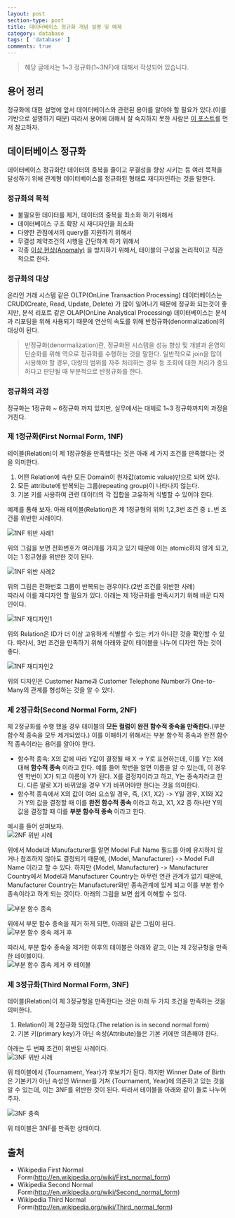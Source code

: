```yaml
---
layout: post
section-type: post
title: 데이터베이스 정규화 개념 설명 및 예제
category: database
tags: [ 'database' ]
comments: true
---
```


> 해당 글에서는 1~3 정규화(1~3NF)에 대해서 작성되어 있습니다.

## 용어 정리

정규화에 대한 설명에 앞서 데이터베이스와 관련된 용어를 알아야 할 필요가 있다.(이를 기반으로 설명하기 때문) 따라서 용어에 대해서 잘 숙지하지 못한 사람은 [이 포스트](https://wkdtjsgur100.github.io/database-terms)를 먼저 참고하자.

## 데이터베이스 정규화

데이터베이스 정규화란 데이터의 중복을 줄이고 무결성을 향상 시키는 등 여러 목적을 달성하기 위해 관계형 데이터베이스를 정규화된 형태로 재디자인하는 것을 말한다.

### 정규화의 목적

- 불필요한 데이터를 제거, 데이터의 중복을 최소화 하기 위해서
- 데이터베이스 구조 확장 시 재디자인을 최소화
- 다양한 관점에서의 query를 지원하기 위해서
- 무결성 제약조건의 시행을 간단하게 하기 위해서
- 각종 [이상 현상(Anomaly)](https://wkdtjsgur100.github.io/anomaly) 을 방지하기 위해서, 테이블의 구성을 논리적이고 직관적으로 한다.

### 정규화의 대상

온라인 거래 시스템 같은 OLTP(OnLine Transaction Processing) 데이터베이스는 CRUD(Create, Read, Update, Delete) 가 많이 일어나기 때문에 정규화 되는것이 좋지만, 분석 리포트 같은 OLAP(OnLine Analytical Processing) 데이터베이스는 분석과 리포팅을 위해 사용되기 때문에 연산의 속도를 위해 반정규화(denormalization)의 대상이 된다.

> 반정규화(denormalization)란, 정규화된 시스템을 성능 향상 및 개발과 운영의 단순화를 위해 역으로 정규화를 수행하는 것을 말한다. 일반적으로 join을 많이 사용해야 할 경우, 대량의 범위를 자주 처리하는 경우 등 조회에 대한 처리가 중요하다고 판단될 때 부분적으로 반정규화를 한다.

### 정규화의 과정

정규화는 1정규화 ~ 6정규화 까지 있지만, 실무에서는 대체로 1~3 정규화까지의 과정을 거친다.

### 제 1정규화(First Normal Form, 1NF)

테이블(Relation)이 제 1정규형을 만족했다는 것은 아래 세 가지 조건를 만족했다는 것을 의미한다.

1. 어떤 Relation에 속한 모든 Domain이 원자값(atomic value)만으로 되어 있다.
2. 모든 attribute에 반복되는 그룹(repeating group)이 나타나지 않는다.
3. 기본 키를 사용하여 관련 데이터의 각 집합을 고유하게 식별할 수 있어야 한다.

예제를 통해 보자. 아래 테이블(Relation)은 제 1정규형의 위의 1,2,3번 조건 중 `1.`번 조건를 위반한 사례이다.  

![1NF 위반 사례1](http://dl.dropbox.com/s/9s8vowdzs3t66uw/%EC%8A%A4%ED%81%AC%EB%A6%B0%EC%83%B7%202018-12-02%2017.50.02.png)  

위의 그림을 보면 전화번호가 여러개를 가지고 있기 때문에 이는 atomic하지 않게 되고, 이는 1 정규형을 위반한 것이 된다.

![1NF 위반 사례2](http://dl.dropbox.com/s/rk4jovticy5y3fw/%EC%8A%A4%ED%81%AC%EB%A6%B0%EC%83%B7%202018-12-02%2017.54.10.png)  

위의 그림은 전화번호 그룹이 반복되는 경우이다.(2번 조건를 위반한 사례)  
따라서 이를 재디자인 할 필요가 있다. 아래는 제 1정규화를 만족시키기 위해 바꾼 디자인이다.  

![1NF 재디자인1](http://dl.dropbox.com/s/1rr8ofxuy46i61b/%EC%8A%A4%ED%81%AC%EB%A6%B0%EC%83%B7%202018-12-02%2018.00.52.png)  

위의 Relation은 ID가 더 이상 고유하게 식별할 수 있는 키가 아니란 것을 확인할 수 있다. 따라서, 3번 조건을 만족하기 위해 아래와 같이 테이블을 나누어 디자인 하는 것이 좋다.  

![1NF 재디자인2](http://dl.dropbox.com/s/dpuppv89n42ubre/%EC%8A%A4%ED%81%AC%EB%A6%B0%EC%83%B7%202018-12-02%2022.55.29.png)  

위의 디자인은 Customer Name과 Customer Telephone Number가 One-to-Many의 관계를 형성하는 것을 알 수 있다.

### 제 2정규화(Second Normal Form, 2NF)

제 2정규화를 수행 했을 경우 테이블의 **모든 컬럼이 완전 함수적 종속을 만족한다.**(부분 함수적 종속을 모두 제거되었다.) 이를 이해하기 위해서는 부분 함수적 종속과 완전 함수적 종속이라는 용어를 알아야 한다.

- 함수적 종속: X의 값에 따라 Y값이 결정될 때 X -> Y로 표현하는데, 이를 Y는 X에 대해 **함수적 종속** 이라고 한다. 예를 들어 학번을 알면 이름을 알 수 있는데, 이 경우엔 학번이 X가 되고 이름이 Y가 된다. X를 결정자이라고 하고, Y는 종속자라고 한다. 다른 말로 X가 바뀌었을 경우 Y가 바뀌어야만 한다는 것을 의미한다.
- 함수적 종속에서 X의 값이 여러 요소일 경우, 즉, {X1, X2} -> Y일 경우, X1와 X2가 Y의 값을 결정할 때 이를 **완전 함수적 종속** 이라고 하고, X1, X2 중 하나만 Y의 값을 결정할 때 이를 **부분 함수적 종속** 이라고 한다.  

예시를 들어 살펴보자.  
![2NF 위반 사례](http://dl.dropbox.com/s/c2xfxdanbuiaw1l/%EC%8A%A4%ED%81%AC%EB%A6%B0%EC%83%B7%202018-12-03%2006.58.17.png)  

위에서 Model과 Manufacturer를 알면 Model Full Name 필드를 아예 유지하지 않거나 참조하지 않아도 결정되기 때문에, {Model, Manufacturer} -> Model Full Name 이라고 할 수 있다.
하지만 {Model, Manufacturer} -> Manufacturer Country에서  Model과 Manufacturer Country는 아무런 연관 관계가 없기 때문에, Manufacturer Country는 Manufacturer와만 종속관계에 있게 되고 이를 부분 함수 종속이라고 하게 되는 것이다. 아래의 그림을 보면 쉽게 이해할 수 있다.

![부분 함수 종속](http://dl.dropbox.com/s/q4qcy99obhv6vnu/%EC%8A%A4%ED%81%AC%EB%A6%B0%EC%83%B7%202018-12-03%2010.49.33.png)  

위에서 부분 함수 종속을 제거 하게 되면, 아래와 같은 그림이 된다.  
![부분 함수 종속 제거 후](http://dl.dropbox.com/s/v88uavl6zs5jsiz/%EC%8A%A4%ED%81%AC%EB%A6%B0%EC%83%B7%202018-12-03%2010.53.55.png)  

따라서, 부분 함수 종속을 제거한 이후의 테이블은 아래와 같고, 이는 제 2정규형을 만족한 테이블이다.  
![부분 함수 종속 제거 후 테이블](http://dl.dropbox.com/s/x8481598dhnpzeg/%EC%8A%A4%ED%81%AC%EB%A6%B0%EC%83%B7%202018-12-03%2010.58.15.png)

### 제 3정규화(Third Normal Form, 3NF)

테이블(Relation)이 제 3정규형을 만족한다는 것은 아래 두 가지 조건을 만족하는 것을 의미한다.
1. Relation이 제 2정규화 되었다.(The relation is in second normal form)
2. 기본 키(primary key)가 아닌 속성(Attribute)들은 기본 키에만 의존해야 한다.

아래는 두 번째 조건이 위반된 사례이다.  
![3NF 위반 사례](http://dl.dropbox.com/s/xtfoetv8hg6jn3f/%EC%8A%A4%ED%81%AC%EB%A6%B0%EC%83%B7%202018-12-03%2012.59.46.png)  

위 테이블에서 {Tournament, Year}가 후보키가 된다. 하지만 Winner Date of Birth은 기본키가 아닌 속성인 Winner를 거쳐 {Tournament, Year}에 의존하고 있는 것을 알 수 있는데, 이는 3NF를 위반한 것이 된다. 따라서 테이블을 아래와 같이 둘로 나누어 주자.  

![3NF 충족](http://dl.dropbox.com/s/ks03nkc26nsffin/%EC%8A%A4%ED%81%AC%EB%A6%B0%EC%83%B7%202018-12-04%2014.51.39.png)  

위 테이블은 3NF를 만족한 상태이다.

## 출처

- Wikipedia First Normal Form(http://en.wikipedia.org/wiki/First_normal_form)
- Wikipedia Second Normal Form(http://en.wikipedia.org/wiki/Second_normal_form)
- Wikipedia Third Normal Form(http://en.wikipedia.org/wiki/Third_normal_form)
